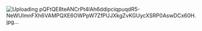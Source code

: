 
![Uploading pQFtQE8teANCrPt4lAh6ddipciqpuqdR5-NeWUImnFXh6VAMPQXE6OWPpW7ZfPUJXkgZvKGUycXSRP0AswDCx60H.jpg…]()



